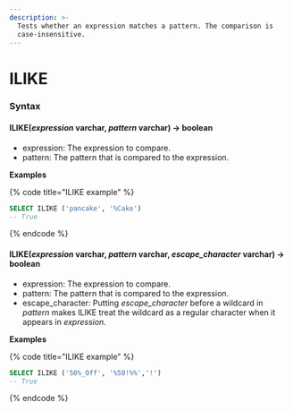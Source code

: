 ```yaml
---
description: >-
  Tests whether an expression matches a pattern. The comparison is
  case-insensitive.
---
```


# ILIKE

### Syntax <a href="#syntax" id="syntax"></a>

#### ILIKE(_expression_ varchar, _pattern_ varchar) → boolean <a href="#ilikeexpression-varchar-pattern-varchar--boolean" id="ilikeexpression-varchar-pattern-varchar--boolean"></a>

* expression: The expression to compare.
* pattern: The pattern that is compared to the expression.

**Examples**

{% code title="ILIKE example" %}
```sql
SELECT ILIKE ('pancake', '%Cake')
-- True
```
{% endcode %}

#### ILIKE(_expression_ varchar, _pattern_ varchar, _escape\_character_ varchar) → boolean <a href="#ilikeexpression-varchar-pattern-varchar-escape_character-varchar--boolean" id="ilikeexpression-varchar-pattern-varchar-escape_character-varchar--boolean"></a>

* expression: The expression to compare.
* pattern: The pattern that is compared to the expression.
* escape\_character: Putting _escape\_character_ before a wildcard in _pattern_ makes ILIKE treat the wildcard as a regular character when it appears in _expression_.

**Examples**

{% code title="ILIKE example" %}
```sql
SELECT ILIKE ('50%_Off', '%50!%%','!')
-- True
```
{% endcode %}
